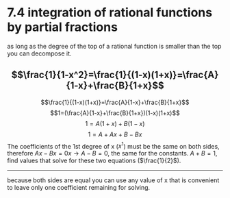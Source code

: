 # 7.4 integration of rational functions by partial fractions

as long as the degree of the top of a rational function is smaller than the top you can decompose it. 

$$\frac{1}{1-x^2}=\frac{1}{(1-x)(1+x)}=\frac{A}{1-x}+\frac{B}{1+x}$$
---
$$\frac{1}{(1-x)(1+x)}=\frac{A}{1-x}+\frac{B}{1+x}$$
$$1=(\frac{A}{1-x}+\frac{B}{1+x})(1-x)(1+x)$$
$$1=A(1+x)+B(1-x)$$
$$1=A+Ax+B-Bx$$
The coefficients of the 1st degree of x ($x^1$) must be the same on both sides, therefore $Ax-Bx=0x \rightarrow A-B=0$, the same for the constants. $A+B=1$, find values that solve for these two equations ($\frac{1}{2}$).

---

because both sides are equal you can use any value of x that is convenient to leave only one coefficient remaining for solving.